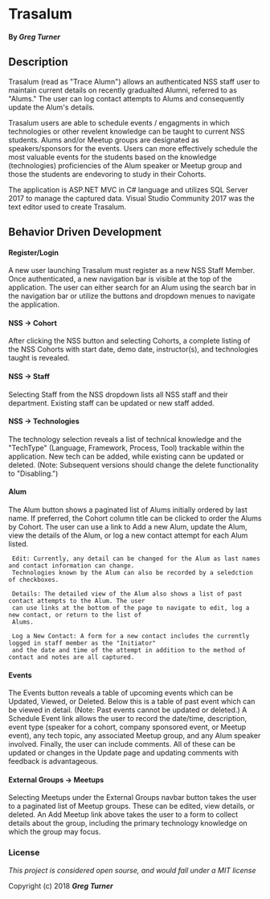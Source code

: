 # Trasalum

#### By _Greg Turner_

## Description

Trasalum (read as "Trace Alumn") allows an authenticated NSS staff user to maintain current details on recently gradualted Alumni, referred to as "Alums." The user can log contact attempts to Alums and consequently update the Alum's details. 

Trasalum users are able to schedule events / engagments in which technologies or other revelent knowledge can be taught to current NSS students. Alums and/or Meetup groups are designated as speakers/sponsors for the events. Users can more effectively schedule the most valuable events for the students based on the knowledge (technologies) proficiencies of the Alum speaker or Meetup group and those the students are endevoring to study in their Cohorts.

The application is ASP.NET MVC in C# language and utilizes SQL Server 2017 to manage the captured data. Visual Studio Community 2017 was the text editor used to create Trasalum.


## Behavior Driven Development

#### Register/Login

A new user launching Trasalum must register as a new NSS Staff Member. Once authenticated, a new navigation bar is visible at the top of the application. The user can either search for an Alum using the search bar in the navigation bar or utilize the buttons and dropdown menues to navigate the application.

#### NSS -> Cohort

After clicking the NSS button and selecting Cohorts, a complete listing of the NSS Cohorts with start date, demo date, instructor(s), and technologies taught is revealed.

#### NSS -> Staff

Selecting Staff from the NSS dropdown lists all NSS staff and their department. Existing staff can be updated or new staff added.

#### NSS -> Technologies

The technology selection reveals a list of technical knowledge and the "TechType" (Language, Framework, Process, Tool) trackable within the application. New tech can be added, while existing cann be updated or deleted. (Note: Subsequent versions should change the delete functionality to "Disabling.")

#### Alum

The Alum button shows a paginated list of Alums initially ordered by last name. If preferred, the Cohort column title can be clicked to order the Alums by Cohort. The user can use a link to Add a new Alum, update the Alum, view the details of the Alum, or log a new contact attempt for each Alum listed.

     Edit: Currently, any detail can be changed for the Alum as last names and contact information can change. 
     Technologies known by the Alum can also be recorded by a seledction of checkboxes.
     
     Details: The detailed view of the Alum also shows a list of past contact attempts to the Alum. The user 
     can use links at the bottom of the page to navigate to edit, log a new contact, or return to the list of
     Alums.
     
     Log a New Contact: A form for a new contact includes the currently logged in staff member as the "Initiator" 
     and the date and time of the attempt in addition to the method of contact and notes are all captured.
     
#### Events

The Events button reveals a table of upcoming events which can be Updated, Viewed, or Deleted. Below this is a table of past event which can be viewed in detail. (Note: Past events cannot be updated or deleted.) A Schedule Event link allows the user to record the date/time, description, event type (speaker for a cohort, company sponsored event, or Meetup event), any tech topic, any associated Meetup group, and any Alum speaker involved. Finally, the user can include comments. All of these can be updated or changes in the Update page and updating comments with feedback is advantageous.

#### External Groups -> Meetups

Selecting Meetups under the External Groups navbar button takes the user to a paginated list of Meetup groups. These can be edited, view details, or deleted. An Add Meetup link above takes the user to a form to collect details about the group, including the primary technology knowledge on which the group may focus. 

### License

*This project is considered open sourse, and would fall under a MIT license*

Copyright (c) 2018 **_Greg Turner_**
